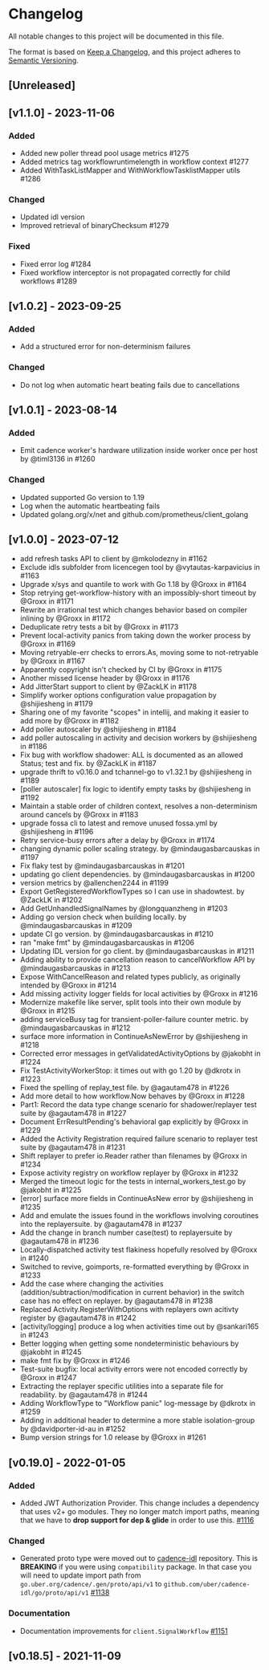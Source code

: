 # Changelog
All notable changes to this project will be documented in this file.

The format is based on [Keep a Changelog](https://keepachangelog.com/en/1.0.0/),
and this project adheres to [Semantic Versioning](https://semver.org/spec/v2.0.0.html).

## [Unreleased]

## [v1.1.0] - 2023-11-06
### Added
- Added new poller thread pool usage metrics #1275
- Added metrics tag workflowruntimelength in workflow context #1277
- Added WithTaskListMapper and WithWorkflowTasklistMapper utils #1286

### Changed
- Updated idl version
- Improved retrieval of binaryChecksum #1279

### Fixed
- Fixed error log #1284
- Fixed workflow interceptor is not propagated correctly for child workflows #1289

## [v1.0.2] - 2023-09-25
### Added 
- Add a structured error for non-determinism failures

### Changed 
- Do not log when automatic heart beating fails due to cancellations 

## [v1.0.1] - 2023-08-14
### Added
- Emit cadence worker's hardware utilization inside worker once per host by @timl3136 in #1260
### Changed 
- Updated supported Go version to 1.19
- Log when the automatic heartbeating fails
- Updated golang.org/x/net and github.com/prometheus/client_golang

## [v1.0.0] - 2023-07-12
- add refresh tasks API to client by @mkolodezny in #1162
- Exclude idls subfolder from licencegen tool by @vytautas-karpavicius in #1163
- Upgrade x/sys and quantile to work with Go 1.18 by @Groxx in #1164
- Stop retrying get-workflow-history with an impossibly-short timeout by @Groxx in #1171
- Rewrite an irrational test which changes behavior based on compiler inlining by @Groxx in #1172
- Deduplicate retry tests a bit by @Groxx in #1173
- Prevent local-activity panics from taking down the worker process by @Groxx in #1169
- Moving retryable-err checks to errors.As, moving some to not-retryable by @Groxx in #1167
- Apparently copyright isn't checked by CI by @Groxx in #1175
- Another missed license header by @Groxx in #1176
- Add JitterStart support to client by @ZackLK in #1178
- Simplify worker options configuration value propagation by @shijiesheng in #1179
- Sharing one of my favorite "scopes" in intellij, and making it easier to add more by @Groxx in #1182
- Add poller autoscaler by @shijiesheng in #1184
- add poller autoscaling in activity and decision workers by @shijiesheng in #1186
- Fix bug with workflow shadower: ALL is documented as an allowed Status; test and fix. by @ZackLK in #1187
- upgrade thrift to v0.16.0 and tchannel-go to v1.32.1 by @shijiesheng in #1189
- [poller autoscaler] fix logic to identify empty tasks by @shijiesheng in #1192
- Maintain a stable order of children context, resolves a non-determinism around cancels by @Groxx in #1183
- upgrade fossa cli to latest and remove unused fossa.yml by @shijiesheng in #1196
- Retry service-busy errors after a delay by @Groxx in #1174
- changing dynamic poller scaling strategy. by @mindaugasbarcauskas in #1197
- Fix flaky test by @mindaugasbarcauskas in #1201
- updating go client dependencies. by @mindaugasbarcauskas in #1200
- version metrics by @allenchen2244 in #1199
- Export GetRegisteredWorkflowTypes so I can use in shadowtest. by @ZackLK in #1202
- Add GetUnhandledSignalNames by @longquanzheng in #1203
- Adding go version check when building locally. by @mindaugasbarcauskas in #1209
- update CI go version. by @mindaugasbarcauskas in #1210
- ran "make fmt" by @mindaugasbarcauskas in #1206
- Updating IDL version for go client. by @mindaugasbarcauskas in #1211
- Adding ability to provide cancellation reason to cancelWorkflow API by @mindaugasbarcauskas in #1213
- Expose WithCancelReason and related types publicly, as originally intended by @Groxx in #1214
- Add missing activity logger fields for local activities by @Groxx in #1216
- Modernize makefile like server, split tools into their own module by @Groxx in #1215
- adding serviceBusy tag for transient-poller-failure counter metric. by @mindaugasbarcauskas in #1212
- surface more information in ContinueAsNewError by @shijiesheng in #1218
- Corrected error messages in getValidatedActivityOptions by @jakobht in #1224
- Fix TestActivityWorkerStop: it times out with go 1.20 by @dkrotx in #1223
- Fixed the spelling of replay_test file. by @agautam478 in #1226
- Add more detail to how workflow.Now behaves by @Groxx in #1228
- Part1: Record the data type change scenario for shadower/replayer test suite by @agautam478 in #1227
- Document ErrResultPending's behavioral gap explicitly by @Groxx in #1229
- Added the Activity Registration required failure scenario to replayer test suite by @agautam478 in #1231
- Shift replayer to prefer io.Reader rather than filenames by @Groxx in #1234
- Expose activity registry on workflow replayer by @Groxx in #1232
- Merged the timeout logic for the tests in internal_workers_test.go by @jakobht in #1225
- [error] surface more fields in ContinueAsNew error by @shijiesheng in #1235
- Add and emulate the issues found in the workflows involving coroutines into the replayersuite. by @agautam478 in #1237
- Add the change in branch number case(test) to replayersuite by @agautam478 in #1236
- Locally-dispatched activity test flakiness hopefully resolved by @Groxx in #1240
- Switched to revive, goimports, re-formatted everything by @Groxx in #1233
- Add the case where changing the activities (addition/subtraction/modification in current behavior) in the switch case has no effect on replayer. by @agautam478 in #1238
- Replaced Activity.RegisterWithOptions with replayers own acitivty register by @agautam478 in #1242
- [activity/logging] produce a log when activities time out by @sankari165 in #1243
- Better logging when getting some nondeterministic behaviours by @jakobht in #1245
- make fmt fix by @Groxx in #1246
- Test-suite bugfix: local activity errors were not encoded correctly by @Groxx in #1247
- Extracting the replayer specific utilities into a separate file for readability. by @agautam478 in #1244
- Adding WorkflowType to "Workflow panic" log-message by @dkrotx in #1259
- Adding in additional header to determine a more stable isolation-group by @davidporter-id-au in #1252
- Bump version strings for 1.0 release by @Groxx in #1261

## [v0.19.0] - 2022-01-05
### Added
- Added JWT Authorization Provider. This change includes a dependency that uses v2+ go modules. They no longer match import paths, meaning that we have to **drop support for dep & glide** in order to use this. [#1116](https://github.com/uber-go/cadence-client/pull/1116)
### Changed
- Generated proto type were moved out to [cadence-idl](https://github.com/uber/cadence-idl) repository. This is **BREAKING** if you were using `compatibility` package. In that case you will need to update import path from `go.uber.org/cadence/.gen/proto/api/v1` to `github.com/uber/cadence-idl/go/proto/api/v1` [#1138](https://github.com/uber-go/cadence-client/pull/1138)
### Documentation
- Documentation improvements for `client.SignalWorkflow` [#1151](https://github.com/uber-go/cadence-client/pull/1151)


## [v0.18.5] - 2021-11-09
